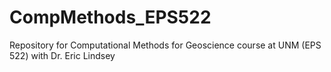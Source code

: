 # CompMethods_EPS522
Repository for Computational Methods for Geoscience course at UNM (EPS 522) with Dr. Eric Lindsey
